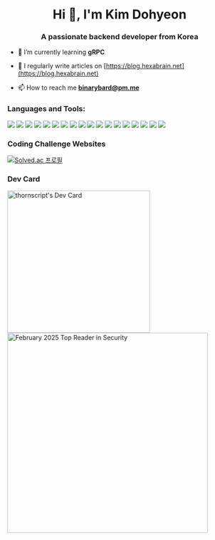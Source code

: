<h1 align="center">Hi 👋, I'm Kim Dohyeon</h1>
<h3 align="center">A passionate backend developer from Korea</h3>

- 🌱 I’m currently learning **gRPC**

- 📝 I regularly write articles on [https://blog.hexabrain.net](https://blog.hexabrain.net)

- 📫 How to reach me **binarybard@pm.me**

<h3 align="left">Languages and Tools:</h3>
<p align="left">
  <img src="https://img.shields.io/badge/Sonarqube-5190cf?style=for-the-badge&logo=sonarqube&logoColor=white">
  <img src="https://img.shields.io/badge/C%2B%2B-00599C?style=for-the-badge&logo=c%2B%2B&logoColor=white">
  <img src="https://img.shields.io/badge/MySQL-005C84?style=for-the-badge&logo=mysql&logoColor=white">
  <img src="https://img.shields.io/badge/.NET-512BD4?style=for-the-badge&logo=dotnet&logoColor=white">
  <img src="https://img.shields.io/badge/Docker-2CA5E0?style=for-the-badge&logo=docker&logoColor=white">
  <img src="https://img.shields.io/badge/gradle-02303A?style=for-the-badge&logo=gradle&logoColor=white">
  <img src="https://img.shields.io/badge/Junit5-25A162?style=for-the-badge&logo=junit5&logoColor=white">
  <img src="https://img.shields.io/badge/Hibernate-59666C?style=for-the-badge&logo=Hibernate&logoColor=white">
  <img src="https://img.shields.io/badge/Spring-6DB33F?style=for-the-badge&logo=spring&logoColor=white">
  <img src="https://img.shields.io/badge/java-007396?style=for-the-badge&logo=java&logoColor=white">
  <img src="https://img.shields.io/badge/Spring_Security-6DB33F?style=for-the-badge&logo=Spring-Security&logoColor=white">
  <img src="https://img.shields.io/badge/spring_boot-6DB33F?style=for-the-badge&logo=springboot&logoColor=white">
  <img src="https://img.shields.io/badge/IntelliJ_IDEA-000000.svg?style=for-the-badge&logo=intellij-idea&logoColor=white">
  <img src="https://img.shields.io/badge/VSCode-0078D4?style=for-the-badge&logo=visual%20studio%20code&logoColor=white">
  <img src="https://img.shields.io/badge/GIT-E44C30?style=for-the-badge&logo=git&logoColor=white">
  <img src="https://img.shields.io/badge/Github%20Actions-282a2e?style=for-the-badge&logo=githubactions&logoColor=367cfe">
  <img src="https://img.shields.io/badge/Jira-0052CC?style=for-the-badge&logo=Jira&logoColor=white">
  <img src="https://img.shields.io/badge/amazon_aws-232F3E?style=for-the-badge&logo=amazonaws&logoColor=white">
</p>

### Coding Challenge Websites
[![Solved.ac 프로필](http://mazassumnida.wtf/api/v2/generate_badge?boj=layer6ai)](https://solved.ac/layer6ai)

### Dev Card
<a href="https://app.daily.dev/chiyo"><img src="https://api.daily.dev/devcards/v2/Ov1WmbJ61.png?type=default&r=769" width="320" alt="thornscript's Dev Card"/></a>
<a href="https://app.daily.dev/chiyo"><img src="https://github.com/user-attachments/assets/c10b32b8-c64e-42d0-9b59-fb05f54f040c" width="450" alt="February 2025 Top Reader in Security"/></a>
